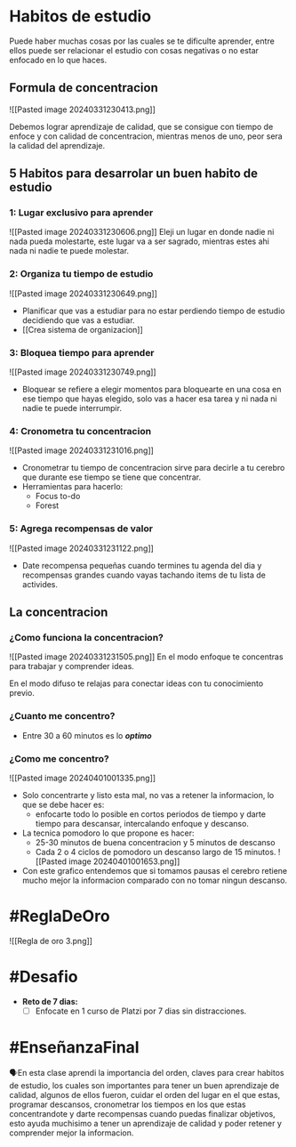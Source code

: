 # Habitos de estudio
Puede haber muchas cosas por las cuales se te dificulte aprender, entre ellos puede ser relacionar el estudio con cosas negativas o no estar enfocado en lo que haces.

## Formula de concentracion
![[Pasted image 20240331230413.png]]

Debemos lograr aprendizaje de calidad, que se consigue con tiempo de enfoce y con calidad de concentracion, mientras menos de uno, peor sera la calidad del aprendizaje.

## 5 Habitos para desarrolar un buen habito de estudio

### 1: Lugar exclusivo para aprender 
![[Pasted image 20240331230606.png]]
Eleji un lugar en donde nadie ni nada pueda molestarte, este lugar va a ser sagrado, mientras estes ahi nada ni nadie te puede molestar.

### 2: Organiza tu tiempo de estudio
![[Pasted image 20240331230649.png]]

- Planificar que vas a estudiar para no estar perdiendo tiempo de estudio decidiendo que vas a estudiar.
- [[Crea sistema de organizacion]]

### 3: Bloquea tiempo para aprender
![[Pasted image 20240331230749.png]]

- Bloquear se refiere a elegir momentos para bloquearte en una cosa en ese tiempo que hayas elegido, solo vas a hacer esa tarea y ni nada ni nadie te puede interrumpir.

### 4: Cronometra tu concentracion
![[Pasted image 20240331231016.png]]

- Cronometrar tu tiempo de concentracion sirve para decirle a tu cerebro que durante ese tiempo se tiene que concentrar.
- Herramientas para hacerlo:
	- Focus to-do
	- Forest
### 5: Agrega recompensas de valor
![[Pasted image 20240331231122.png]]
- Date recompensa pequeñas cuando termines tu agenda del dia y recompensas grandes cuando vayas tachando items de tu lista de activides.

## La concentracion

### ¿Como funciona la concentracion?
![[Pasted image 20240331231505.png]]
En el modo enfoque te concentras para trabajar y comprender ideas.

En el modo difuso te relajas para conectar ideas con tu conocimiento previo.

### ¿Cuanto me concentro?

- Entre 30 a 60 minutos es lo ***optimo***

### ¿Como me concentro?
![[Pasted image 20240401001335.png]]
- Solo concentrarte y listo esta mal, no vas a retener la informacion, lo que se debe hacer es:
	- enfocarte todo lo posible en cortos periodos de tiempo y darte tiempo para descansar, intercalando enfoque y descanso.
- La tecnica pomodoro lo que propone es hacer:
	- 25-30 minutos de buena concentracion y 5 minutos de descanso
	- Cada 2 o 4 ciclos de pomodoro un descanso largo de 15 minutos.
![[Pasted image 20240401001653.png]]
- Con este grafico entendemos que si tomamos pausas el cerebro retiene mucho mejor la informacion comparado con no tomar ningun descanso.

# #ReglaDeOro 
![[Regla de oro 3.png]]

# #Desafio 
- **Reto de 7 dias:**
	- [ ] Enfocate en 1 curso de Platzi por 7 dias sin distracciones.
# #EnseñanzaFinal
<p>🗣️En esta clase aprendi la importancia del orden, claves para crear habitos de estudio, los cuales son importantes para tener un buen aprendizaje de calidad, algunos de ellos fueron, cuidar el orden del lugar en el que estas, programar descansos, cronometrar los tiempos en los que estas concentrandote y darte recompensas cuando puedas finalizar objetivos, esto ayuda muchisimo a tener un aprendizaje de calidad y poder retener y comprender mejor la informacion.</p>